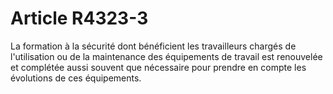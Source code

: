 # Article R4323-3

  
La formation à la sécurité dont bénéficient les travailleurs chargés de l'utilisation ou de la maintenance des équipements de travail est renouvelée et complétée aussi souvent que nécessaire pour prendre en compte les évolutions de ces équipements.
